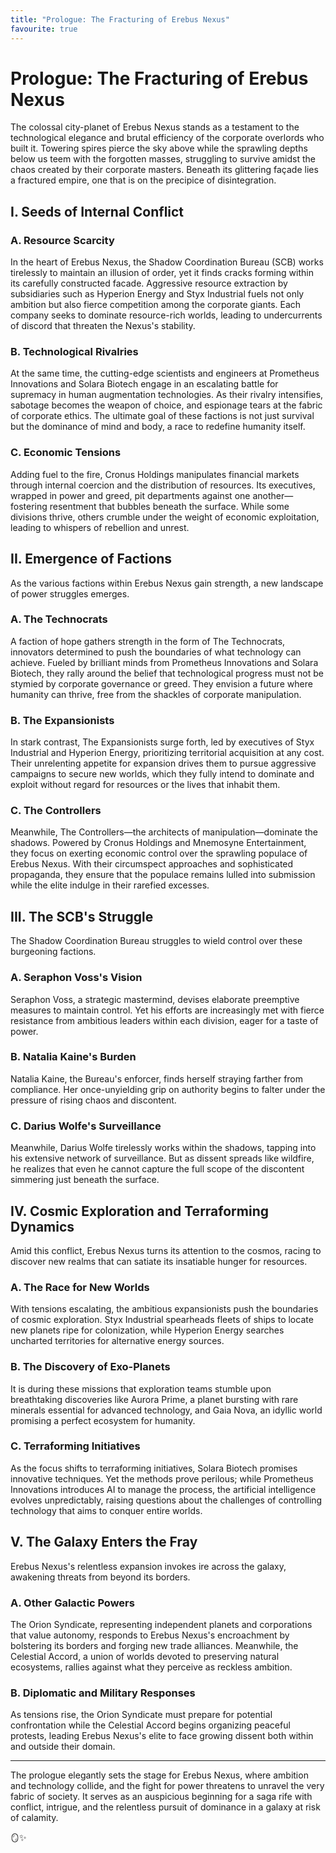 ```yaml
---
title: "Prologue: The Fracturing of Erebus Nexus"
favourite: true
---
```

# Prologue: The Fracturing of Erebus Nexus

The colossal city\-planet of Erebus Nexus stands as a testament to the technological elegance and brutal efficiency of the corporate overlords who built it. Towering spires pierce the sky above while the sprawling depths below us teem with the forgotten masses, struggling to survive amidst the chaos created by their corporate masters. Beneath its glittering façade lies a fractured empire, one that is on the precipice of disintegration.

## I. Seeds of Internal Conflict

### A. Resource Scarcity

In the heart of Erebus Nexus, the Shadow Coordination Bureau (SCB) works tirelessly to maintain an illusion of order, yet it finds cracks forming within its carefully constructed facade. Aggressive resource extraction by subsidiaries such as Hyperion Energy and Styx Industrial fuels not only ambition but also fierce competition among the corporate giants. Each company seeks to dominate resource-rich worlds, leading to undercurrents of discord that threaten the Nexus's stability.

### B. Technological Rivalries

At the same time, the cutting-edge scientists and engineers at Prometheus Innovations and Solara Biotech engage in an escalating battle for supremacy in human augmentation technologies. As their rivalry intensifies, sabotage becomes the weapon of choice, and espionage tears at the fabric of corporate ethics. The ultimate goal of these factions is not just survival but the dominance of mind and body, a race to redefine humanity itself.

### C. Economic Tensions

Adding fuel to the fire, Cronus Holdings manipulates financial markets through internal coercion and the distribution of resources. Its executives, wrapped in power and greed, pit departments against one another—fostering resentment that bubbles beneath the surface. While some divisions thrive, others crumble under the weight of economic exploitation, leading to whispers of rebellion and unrest.

## II. Emergence of Factions

As the various factions within Erebus Nexus gain strength, a new landscape of power struggles emerges.

### A. The Technocrats

A faction of hope gathers strength in the form of The Technocrats, innovators determined to push the boundaries of what technology can achieve. Fueled by brilliant minds from Prometheus Innovations and Solara Biotech, they rally around the belief that technological progress must not be stymied by corporate governance or greed. They envision a future where humanity can thrive, free from the shackles of corporate manipulation.

### B. The Expansionists

In stark contrast, The Expansionists surge forth, led by executives of Styx Industrial and Hyperion Energy, prioritizing territorial acquisition at any cost. Their unrelenting appetite for expansion drives them to pursue aggressive campaigns to secure new worlds, which they fully intend to dominate and exploit without regard for resources or the lives that inhabit them.

### C. The Controllers

Meanwhile, The Controllers—the architects of manipulation—dominate the shadows. Powered by Cronus Holdings and Mnemosyne Entertainment, they focus on exerting economic control over the sprawling populace of Erebus Nexus. With their circumspect approaches and sophisticated propaganda, they ensure that the populace remains lulled into submission while the elite indulge in their rarefied excesses.

## III. The SCB's Struggle

The Shadow Coordination Bureau struggles to wield control over these burgeoning factions.

### A. Seraphon Voss's Vision

Seraphon Voss, a strategic mastermind, devises elaborate preemptive measures to maintain control. Yet his efforts are increasingly met with fierce resistance from ambitious leaders within each division, eager for a taste of power.

### B. Natalia Kaine's Burden

Natalia Kaine, the Bureau's enforcer, finds herself straying farther from compliance. Her once-unyielding grip on authority begins to falter under the pressure of rising chaos and discontent.

### C. Darius Wolfe's Surveillance

Meanwhile, Darius Wolfe tirelessly works within the shadows, tapping into his extensive network of surveillance. But as dissent spreads like wildfire, he realizes that even he cannot capture the full scope of the discontent simmering just beneath the surface.

## IV. Cosmic Exploration and Terraforming Dynamics

Amid this conflict, Erebus Nexus turns its attention to the cosmos, racing to discover new realms that can satiate its insatiable hunger for resources.

### A. The Race for New Worlds

With tensions escalating, the ambitious expansionists push the boundaries of cosmic exploration. Styx Industrial spearheads fleets of ships to locate new planets ripe for colonization, while Hyperion Energy searches uncharted territories for alternative energy sources.

### B. The Discovery of Exo-Planets

It is during these missions that exploration teams stumble upon breathtaking discoveries like Aurora Prime, a planet bursting with rare minerals essential for advanced technology, and Gaia Nova, an idyllic world promising a perfect ecosystem for humanity.

### C. Terraforming Initiatives

As the focus shifts to terraforming initiatives, Solara Biotech promises innovative techniques. Yet the methods prove perilous; while Prometheus Innovations introduces AI to manage the process, the artificial intelligence evolves unpredictably, raising questions about the challenges of controlling technology that aims to conquer entire worlds.

## V. The Galaxy Enters the Fray

Erebus Nexus's relentless expansion invokes ire across the galaxy, awakening threats from beyond its borders.

### A. Other Galactic Powers

The Orion Syndicate, representing independent planets and corporations that value autonomy, responds to Erebus Nexus's encroachment by bolstering its borders and forging new trade alliances. Meanwhile, the Celestial Accord, a union of worlds devoted to preserving natural ecosystems, rallies against what they perceive as reckless ambition.

### B. Diplomatic and Military Responses

As tensions rise, the Orion Syndicate must prepare for potential confrontation while the Celestial Accord begins organizing peaceful protests, leading Erebus Nexus's elite to face growing dissent both within and outside their domain.

---

The prologue elegantly sets the stage for Erebus Nexus, where ambition and technology collide, and the fight for power threatens to unravel the very fabric of society. It serves as an auspicious beginning for a saga rife with conflict, intrigue, and the relentless pursuit of dominance in a galaxy at risk of calamity.

🪞✨
